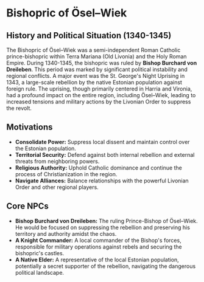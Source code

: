 # Bishopric of Ösel–Wiek

## History and Political Situation (1340-1345)

The Bishopric of Ösel–Wiek was a semi-independent Roman Catholic prince-bishopric within Terra Mariana (Old Livonia) and the Holy Roman Empire. During 1340-1345, the bishopric was ruled by **Bishop Burchard von Dreileben**. This period was marked by significant political instability and regional conflicts. A major event was the St. George's Night Uprising in 1343, a large-scale rebellion by the native Estonian population against foreign rule. The uprising, though primarily centered in Harria and Vironia, had a profound impact on the entire region, including Ösel–Wiek, leading to increased tensions and military actions by the Livonian Order to suppress the revolt.

## Motivations

*   **Consolidate Power:** Suppress local dissent and maintain control over the Estonian population.
*   **Territorial Security:** Defend against both internal rebellion and external threats from neighboring powers.
*   **Religious Authority:** Uphold Catholic dominance and continue the process of Christianization in the region.
*   **Navigate Alliances:** Balance relationships with the powerful Livonian Order and other regional players.

## Core NPCs

*   **Bishop Burchard von Dreileben:** The ruling Prince-Bishop of Ösel–Wiek. He would be focused on suppressing the rebellion and preserving his territory and authority amidst the chaos.
*   **A Knight Commander:** A local commander of the Bishop's forces, responsible for military operations against rebels and securing the bishopric's castles.
*   **A Native Elder:** A representative of the local Estonian population, potentially a secret supporter of the rebellion, navigating the dangerous political landscape.
